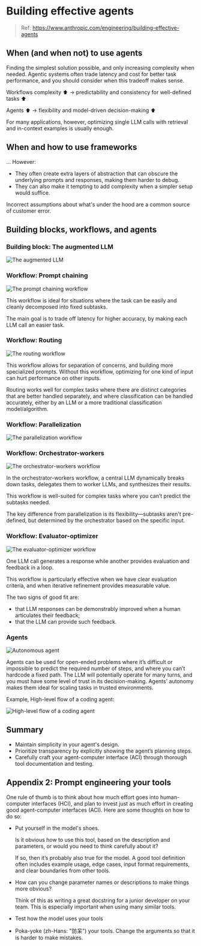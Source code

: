 # Building effective agents

> Ref: <https://www.anthropic.com/engineering/building-effective-agents>

## When (and when not) to use agents

Finding the simplest solution possible, and only increasing complexity when needed.
Agentic systems often trade latency and cost for better task performance, and you should consider when this tradeoff makes sense.

Workflows complexity ⬆️ -> predictability and consistency for well-defined tasks ⬆️

Agents ⬆️ -> flexibility and model-driven decision-making ⬆️

For many applications, however, optimizing single LLM calls with retrieval and in-context examples is usually enough.

## When and how to use frameworks

... However:

* They often create extra layers of abstraction that can obscure the underlying prompts ​​and responses, making them harder to debug.
* They can also make it tempting to add complexity when a simpler setup would suffice.

Incorrect assumptions about what's under the hood are a common source of customer error.

## Building blocks, workflows, and agents

### Building block: The augmented LLM

![The augmented LLM](./assets/building_effective_agent/The_augmented_LLM.png)

### Workflow: Prompt chaining

![The prompt chaining workflow](./assets/building_effective_agent/The_prompt_chaining_workflow.png)

This workflow is ideal for situations where the task can be easily and cleanly decomposed into fixed subtasks.

The main goal is to trade off latency for higher accuracy, by making each LLM call an easier task.

### Workflow: Routing

![The routing workflow](./assets/building_effective_agent/The_routing_workflow.png)

This workflow allows for separation of concerns, and building more specialized prompts. Without this workflow, optimizing for one kind of input can hurt performance on other inputs.

Routing works well for complex tasks where there are distinct categories that are better handled separately, and where classification can be handled accurately, either by an LLM or a more traditional classification model/algorithm.

### Workflow: Parallelization

![The parallelization workflow](./assets/building_effective_agent/The_parallelization_workflow.png)

### Workflow: Orchestrator-workers

![The orchestrator-workers workflow](./assets/building_effective_agent/The_orchestrator-workers_workflow.png)

In the orchestrator-workers workflow, a central LLM dynamically breaks down tasks, delegates them to worker LLMs, and synthesizes their results.

This workflow is well-suited for complex tasks where you can’t predict the subtasks needed.

The key difference from parallelization is its flexibility—subtasks aren't pre-defined, but determined by the orchestrator based on the specific input.

### Workflow: Evaluator-optimizer

![The evaluator-optimizer workflow](./assets/building_effective_agent/The_evaluator-optimizer_workflow.png)

One LLM call generates a response while another provides evaluation and feedback in a loop.

This workflow is particularly effective when we have clear evaluation criteria, and when iterative refinement provides measurable value.

The two signs of good fit are:

* that LLM responses can be demonstrably improved when a human articulates their feedback;
* that the LLM can provide such feedback.

### Agents

![Autonomous agent](./assets/building_effective_agent/Autonomous_agent.png)

Agents can be used for open-ended problems where it’s difficult or impossible to predict the required number of steps, and where you can’t hardcode a fixed path. The LLM will potentially operate for many turns, and you must have some level of trust in its decision-making. Agents' autonomy makes them ideal for scaling tasks in trusted environments.

Example, High-level flow of a coding agent:

![High-level flow of a coding agent](./assets/building_effective_agent/High-level_flow_of_a_coding_agent.png)

## Summary

* Maintain simplicity in your agent's design.
* Prioritize transparency by explicitly showing the agent’s planning steps.
* Carefully craft your agent-computer interface (ACI) through thorough tool documentation and testing.

## Appendix 2: Prompt engineering your tools

One rule of thumb is to think about how much effort goes into human-computer interfaces (HCI), and plan to invest just as much effort in creating good agent-computer interfaces (ACI). Here are some thoughts on how to do so:

* Put yourself in the model's shoes.

    Is it obvious how to use this tool, based on the description and parameters, or would you need to think carefully about it?

    If so, then it’s probably also true for the model. A good tool definition often includes example usage, edge cases, input format requirements, and clear boundaries from other tools.

* How can you change parameter names or descriptions to make things more obvious?

    Think of this as writing a great docstring for a junior developer on your team. This is especially important when using many similar tools.

* Test how the model uses your tools

* Poka-yoke (zh-Hans: "防呆") your tools. Change the arguments so that it is harder to make mistakes.
